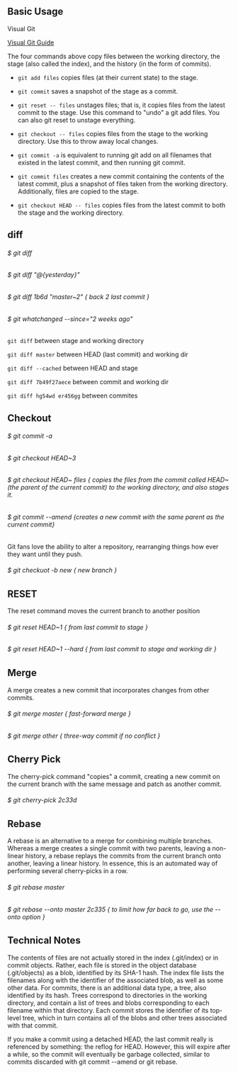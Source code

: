 

## Basic Usage

Visual Git

[Visual Git Guide](http://marklodato.github.io/visual-git-guide/index-en.html)

The four commands above copy files between the working directory, the stage (also called the index), and the history (in the form of commits).

 *   ```git add files``` copies files (at their current state) to the stage.
 *   ```git commit``` saves a snapshot of the stage as a commit.
 *   ```git reset -- files``` unstages files; that is, it copies files from the latest commit to the stage. Use this command to "undo" a git add files. You can also git reset to unstage everything.
 *   ```git checkout -- files``` copies files from the stage to the working directory. Use this to throw away local changes.

 *   ```git commit -a``` is equivalent to running git add on all filenames that existed in the latest commit, and then running git commit.
 *   ```git commit files``` creates a new commit containing the contents of the latest commit, plus a snapshot of files taken from the working directory. Additionally, files are copied to the stage.
 *   ```git checkout HEAD -- files``` copies files from the latest commit to both the stage and the working directory.

## diff

###### $ git diff

###### $ git diff "@{yesterday}"

###### $ git diff 1b6d "master~2" { back 2 last commit }

###### $ git whatchanged --since="2 weeks ago"

```git diff``` between stage and working directory

```git diff master``` between HEAD (last commit) and working dir

```git diff --cached``` between HEAD and stage

```git diff 7b49f27aece``` between commit and working dir

```git diff hg54wd er456gg``` between commites

 

## Checkout

###### $ git commit -a

###### $ git checkout HEAD~3

###### $ git checkout HEAD~ files {  copies the files from the commit called HEAD~ (the parent of the current commit) to the working directory, and also stages it.

###### $ git commit --amend {creates a new commit with the same parent as the current commit} 

Git fans love the ability to alter a repository, rearranging things how ever they want until they push.

###### $ git checkuot -b new { new branch }

## RESET

The reset command moves the current branch to another position

###### $ git reset HEAD~1 { from last commit to stage }

###### $ git reset HEAD~1 --hard { from last commit to stage and working dir }

## Merge

A merge creates a new commit that incorporates changes from other commits. 

###### $ git merge master { fast-forward merge }

###### $ git merge other { three-way commit if no conflict }

## Cherry Pick

The cherry-pick command "copies" a commit, creating a new commit on the current branch with the same message and patch as another commit.

###### $ git cherry-pick 2c33d

## Rebase

A rebase is an alternative to a merge for combining multiple branches. Whereas a merge creates a single commit with two parents, leaving a non-linear history, a rebase replays the commits from the current branch onto another, leaving a linear history. In essence, this is an automated way of performing several cherry-picks in a row.

###### $ git rebase master

###### $ git rebase --onto master 2c335 { to limit how far back to go, use the --onto option } 


## Technical Notes

The contents of files are not actually stored in the index (.git/index) or in commit objects. Rather, each file is stored in the object database (.git/objects) as a blob, identified by its SHA-1 hash. The index file lists the filenames along with the identifier of the associated blob, as well as some other data. For commits, there is an additional data type, a tree, also identified by its hash. Trees correspond to directories in the working directory, and contain a list of trees and blobs corresponding to each filename within that directory. Each commit stores the identifier of its top-level tree, which in turn contains all of the blobs and other trees associated with that commit.

If you make a commit using a detached HEAD, the last commit really is referenced by something: the reflog for HEAD. However, this will expire after a while, so the commit will eventually be garbage collected, similar to commits discarded with git commit --amend or git rebase.




